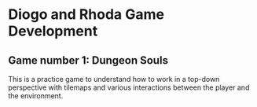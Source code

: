 # Diogo and Rhoda Game Development

## Game number 1: Dungeon Souls

This is a practice game to understand how to work in a top-down perspective with tilemaps and various interactions between the player and the environment.
